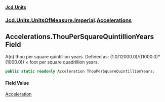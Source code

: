 #### [Jcd.Units](index.md 'index')
### [Jcd.Units.UnitsOfMeasure.Imperial](Jcd.Units.UnitsOfMeasure.Imperial.md 'Jcd.Units.UnitsOfMeasure.Imperial').[Accelerations](Accelerations.md 'Jcd.Units.UnitsOfMeasure.Imperial.Accelerations')

## Accelerations.ThouPerSquareQuintillionYears Field

A(n) thou per square quintillion years. Defined as: (1.0/12000.0)/((1000.0)*(1000.0)) × foot per square quadrillion years.

```csharp
public static readonly Acceleration ThouPerSquareQuintillionYears;
```

#### Field Value
[Acceleration](Acceleration.md 'Jcd.Units.UnitTypes.Acceleration')